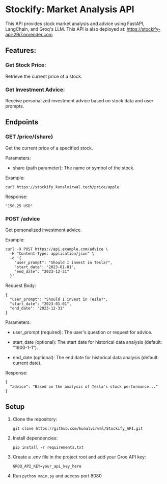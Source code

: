 # Stockify: Market Analysis API
This API provides stock market analysis and advice using FastAPI, LangChain, and Groq's LLM.
This API is also deployed at: https://stockify-api-29i7.onrender.com

## Features:

### Get Stock Price: 
Retrieve the current price of a stock.

### Get Investment Advice: 
Receive personalized investment advice based on stock data and user prompts.

## Endpoints
### GET /price/{share}  

Get the current price of a specified stock.

Parameters:
- share (path parameter): The name or symbol of the stock.

Example:
```
curl https://stockify.kunalvirwal.tech/price/apple
```

Response:
```
"150.25 USD"
```

### POST /advice  

Get personalized investment advice.

Example:
```
curl -X POST https://api.example.com/advice \
  -H "Content-Type: application/json" \
  -d '{
    "user_prompt": "Should I invest in Tesla?",
    "start_date": "2023-01-01",
    "end_date": "2023-12-31"
  }'
```

Request Body:

```
{
  "user_prompt": "Should I invest in Tesla?",
  "start_date": "2023-01-01",
  "end_date": "2023-12-31"
}
```

Parameters:

- user_prompt (required): The user's question or request for advice.

- start_date (optional): The start date for historical data analysis (default: "1900-1-1").

- end_date (optional): The end date for historical data analysis (default: current date).

Response:

```
{
  "advice": "Based on the analysis of Tesla's stock performance..."
}
```

## Setup
1) Clone the repository:  

    `git clone https://github.com/kunalvirwal/Stockify_API.git`  

2) Install dependencies:

    `pip install -r requirements.txt`  

3) Create a .env file in the project root and add your Groq API key:  

    `GROQ_API_KEY=your_api_key_here`

4) Run `python main.py` and access port 8080
